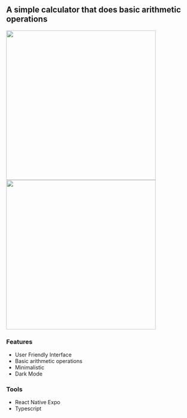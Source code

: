 
## A simple calculator that does basic arithmetic operations

<img src="https://user-images.githubusercontent.com/88235457/224365048-6fe4b647-0f3f-47f4-8593-fe9ebed4971e.png" width="400" height="400">

<img src="https://user-images.githubusercontent.com/88235457/224365060-5ff1b935-4751-4a7c-a33d-339c27919f99.png" width="400" height="400">


### Features
- User Friendly Interface
- Basic arithmetic operations
- Minimalistic
- Dark Mode

### Tools
- React Native Expo
- Typescript

